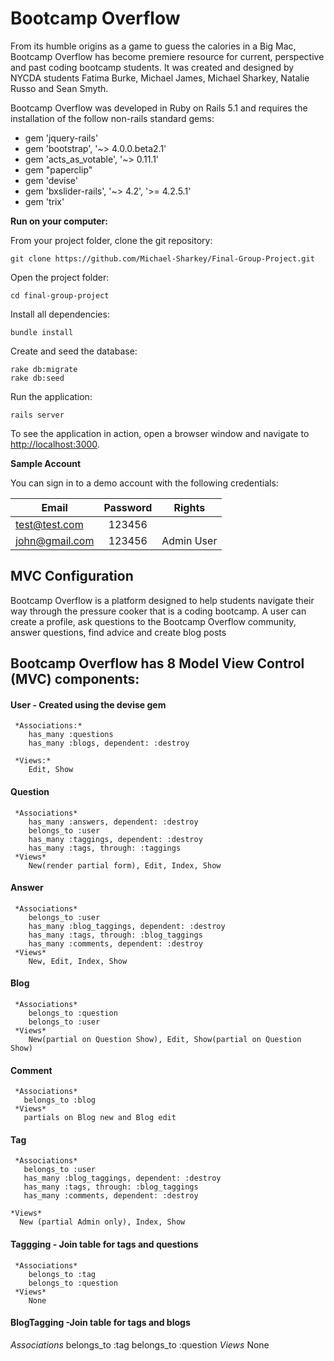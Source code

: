 # Bootcamp Overflow
From its humble origins as a game to guess the calories in a Big Mac, Bootcamp Overflow has become premiere resource for current, perspective and past coding bootcamp students. It was created and designed by NYCDA students Fatima Burke, Michael James, Michael Sharkey, Natalie Russo and Sean Smyth.

Bootcamp Overflow was developed in Ruby on Rails 5.1 and requires the installation of the follow non-rails standard gems:

* gem 'jquery-rails'
* gem 'bootstrap', '~> 4.0.0.beta2.1'
* gem 'acts_as_votable', '~> 0.11.1'
* gem "paperclip"
* gem 'devise'
* gem 'bxslider-rails', '~> 4.2', '>= 4.2.5.1'
* gem 'trix'

**Run on your computer:**


From your project folder, clone the git repository:

	git clone https://github.com/Michael-Sharkey/Final-Group-Project.git

Open the project folder:

	cd final-group-project
Install all dependencies:

	bundle install

Create and seed the database:

	rake db:migrate
	rake db:seed

Run the application:

	rails server

To see the application in action, open a browser window and navigate to [http://localhost:3000](http://localhost:3000).

**Sample Account**

You can sign in to a demo account with the following credentials:

| Email        | Password    | Rights |      
| ------------- |:---------:|-----------|
| test@test.com | 123456  |			
| john@gmail.com | 123456  |  Admin User |

## MVC Configuration
Bootcamp Overflow is a platform designed to help students navigate their way through the pressure cooker that is a coding bootcamp. A user can create a profile, ask questions to the Bootcamp Overflow community, answer questions, find advice and create blog posts

## Bootcamp Overflow has 8 Model View Control (MVC) components:

#### User - Created using the devise gem  
	 *Associations:*
	    has_many :questions
	    has_many :blogs, dependent: :destroy

	 *Views:*
	    Edit, Show
#### Question
	 *Associations*
	    has_many :answers, dependent: :destroy
	    belongs_to :user
	    has_many :taggings, dependent: :destroy
	    has_many :tags, through: :taggings
	 *Views*
	    New(render partial form), Edit, Index, Show
#### Answer
     *Associations*
        belongs_to :user
        has_many :blog_taggings, dependent: :destroy
        has_many :tags, through: :blog_taggings
        has_many :comments, dependent: :destroy
     *Views*
        New, Edit, Index, Show
#### Blog
	 *Associations*
	    belongs_to :question
	    belongs_to :user
	 *Views*
	    New(partial on Question Show), Edit, Show(partial on Question Show)
#### Comment
	 *Associations*
	   belongs_to :blog
	 *Views*
	   partials on Blog new and Blog edit  
#### Tag
	 *Associations*
	   belongs_to :user
	   has_many :blog_taggings, dependent: :destroy
	   has_many :tags, through: :blog_taggings
	   has_many :comments, dependent: :destroy

    *Views*
      New (partial Admin only), Index, Show

#### Taggging - Join table  for tags and questions
	 *Associations*
	    belongs_to :tag
		belongs_to :question
     *Views*
        None
#### BlogTagging -Join table  for tags and blogs
*Associations*
belongs_to :tag
belongs_to :question
 *Views*
    None
